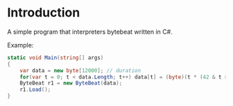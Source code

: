 # Introduction
A simple program that interpreters bytebeat written in C#.

Example:
```csharp
static void Main(string[] args)
{
    var data = new byte[12000]; // duration
    for(var t = 0; t < data.Length; t++) data[t] = (byte)(t * (42 & t >> 10)); // our sequence, t current character
    ByteBeat r1 = new ByteBeat(data);
    r1.Load();
}
```
